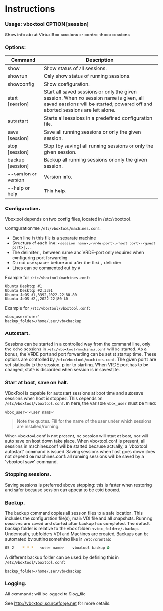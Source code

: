 Instructions
============

### Usage: vboxtool OPTION [session]

Show info about VirtualBox sessions or control those sessions.

### Options:
  Command           |   Description
--------------------|---------------
  show              | Show status of all sessions.
  showrun           | Only show status of running sessions.
  showconfig        | Show configuration.
  start [session]   | Start all saved sessions or only the given session. When no session name is given, all saved sessions will be started; powered off and aborted sessions are left alone.
  autostart         | Starts all sessions in a predefined configuration file.
  save [session]    | Save all running sessions or only the given session.
  stop [session]    | Stop (by saving) all running sessions or only the given session.
  backup [session]  | Backup all running sessions or only the given session.
  --version or version | Version info.
  --help or help       | This help.

### Configuration.

Vboxtool depends on two config files, located in /etc/vboxtool.

Configuration file `/etc/vboxtool/machines.conf`.
* Each line in this file is a separate machine 
* Structure of each line: `<session name>,<vrde-port>,<host port>-<guest
  port>|...`
* The delimiter `,` between name and VRDE-port only required when configuring
  port forwarding
* Do not use spaces before and after the first `,` delimiter  
* Lines can be commented out by `#`
  
Example for `/etc/vboxtool/machines.conf`:
```
Ubuntu Desktop #1
Ubuntu Desktop #2,3391
Ubuntu JeOS #1,3392,2022-22|80-80
Ubuntu JeOS #2,,2022-22|80-80
```

Example for `/etc/vboxtool/vboxtool.conf`:
```
vbox_user='user'
backup_folder=/home/user/vboxbackup
```

### Autostart.
 Sessions can be started in a controlled way from the command line, only the
echo sessions in `/etc/vboxtool/machines.conf` will be started. As a bonus, the
VRDE port and port forwarding can be set at startup time. These options are
controlled by `/etc/vboxtool/machines.conf`. The given ports are set statically
to the session, prior to starting. When VRDE port has to be changed, state is
discarded when session is in savestate.
  
### Start at boot, save on halt.
 VBoxTool is capable for autostart sessions at boot time and autosave sessions
when host is stopped. This depends on `/etc/vboxtool/vboxtool.conf`. In here,
the variable `vbox_user` must be filled:
```
vbox_user='<user name>' 
```
> Note the quotes. Fill for <user name> the name of the user under which
> sessions are installed/running.  
  
When vboxtool.conf is not present, no session will start at boot, nor will
auto save on host down take place. When vboxtool.conf is present, all sessions
in machines.conf will be started because actually, a 'vboxtool autostart'
command is issued. Saving sessions when host goes down does not depend on
machines.conf: all running sessions will be saved by a 'vboxtool save' command.

### Stopping sessions. 
Saving sessions is preferred above stopping: this is faster when restoring and
safer because session can appear to be cold booted.

### Backup.
The backup command copies all session files to a safe location. This includes
the configuration file(s), main VDI file and all snapshots. Running sessions
are saved and started after backup has completed. The default backup folder is
relative to the vbox folder: `<vbox_folder>/.backup`. Underneath, subfolders
VDI and Machines are created.
Backups can be automated by putting something like in `/etc/crontab`:
```bash
05 2    * * *   <user name>    vboxtool backup &
```
A different backup folder can be used, by defining this in
`/etc/vboxtool/vboxtool.conf`:
```
backup_folder=/home/user/vboxbackup
```

### Logging.
All commands will be logged to $log_file
    
See http://vboxtool.sourceforge.net for more details.  

